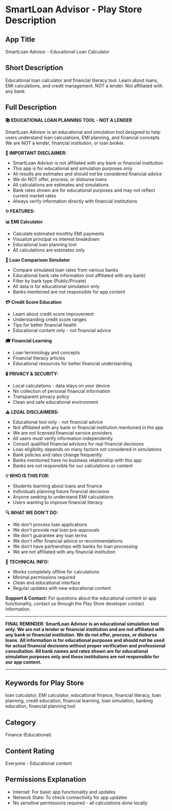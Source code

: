 
# SmartLoan Advisor - Play Store Description

## App Title
SmartLoan Advisor - Educational Loan Calculator

## Short Description
Educational loan calculator and financial literacy tool. Learn about loans, EMI calculations, and credit management. NOT a lender. Not affiliated with any bank.

## Full Description

**📚 EDUCATIONAL LOAN PLANNING TOOL - NOT A LENDER**

SmartLoan Advisor is an educational and simulation tool designed to help users understand loan calculations, EMI planning, and financial concepts. We are NOT a lender, financial institution, or loan broker.

**🚨 IMPORTANT DISCLAIMER:**
- SmartLoan Advisor is not affiliated with any bank or financial institution
- This app is for educational and simulation purposes only
- All results are estimates and should not be considered financial advice
- We do NOT offer, process, or disburse loans
- All calculations are estimates and simulations
- Bank rates shown are for educational purposes and may not reflect current market rates
- Always verify information directly with financial institutions

**✨ FEATURES:**

**📊 EMI Calculator**
- Calculate estimated monthly EMI payments
- Visualize principal vs interest breakdown
- Educational loan planning tool
- All calculations are estimates only

**🏦 Loan Comparison Simulator**
- Compare simulated loan rates from various banks
- Educational bank rate information (not affiliated with any bank)
- Filter by bank type (Public/Private)
- All data is for educational simulation only
- Banks mentioned are not responsible for app content

**💳 Credit Score Education**
- Learn about credit score improvement
- Understanding credit score ranges
- Tips for better financial health
- Educational content only - not financial advice

**🎓 Financial Learning**
- Loan terminology and concepts
- Financial literacy articles
- Educational resources for better financial understanding

**🔒 PRIVACY & SECURITY:**
- Local calculations - data stays on your device
- No collection of personal financial information
- Transparent privacy policy
- Clean and safe educational environment

**⚠️ LEGAL DISCLAIMERS:**
- Educational tool only - not financial advice
- Not affiliated with any bank or financial institution mentioned in the app
- We are not licensed financial service providers
- All users must verify information independently
- Consult qualified financial advisors for real financial decisions
- Loan eligibility depends on many factors not considered in simulations
- Bank policies and rates change frequently
- Banks mentioned have no business relationship with this app
- Banks are not responsible for our calculations or content

**💡 WHO IS THIS FOR:**
- Students learning about loans and finance
- Individuals planning future financial decisions
- Anyone seeking to understand EMI calculations
- Users wanting to improve financial literacy

**🔍 WHAT WE DON'T DO:**
- We don't process loan applications
- We don't provide real loan pre-approvals
- We don't guarantee any loan terms
- We don't offer financial advice or recommendations
- We don't have partnerships with banks for loan processing
- We are not affiliated with any financial institution

**📱 TECHNICAL INFO:**
- Works completely offline for calculations
- Minimal permissions required
- Clean and educational interface
- Regular updates with new educational content

**Support & Contact:**
For questions about the educational content or app functionality, contact us through the Play Store developer contact information.

---

**FINAL REMINDER: SmartLoan Advisor is an educational simulation tool only. We are not a lender or financial institution and are not affiliated with any bank or financial institution. We do not offer, process, or disburse loans. All information is for educational purposes and should not be used for actual financial decisions without proper verification and professional consultation. All bank names and rates shown are for educational simulation purposes only and these institutions are not responsible for our app content.**

---

## Keywords for Play Store
loan calculator, EMI calculator, educational finance, financial literacy, loan planning, credit education, financial learning, loan simulation, banking education, financial planning tool

## Category
Finance (Educational)

## Content Rating
Everyone - Educational content

## Permissions Explanation
- Internet: For basic app functionality and updates
- Network State: To check connectivity for app updates
- No sensitive permissions required - all calculations done locally

